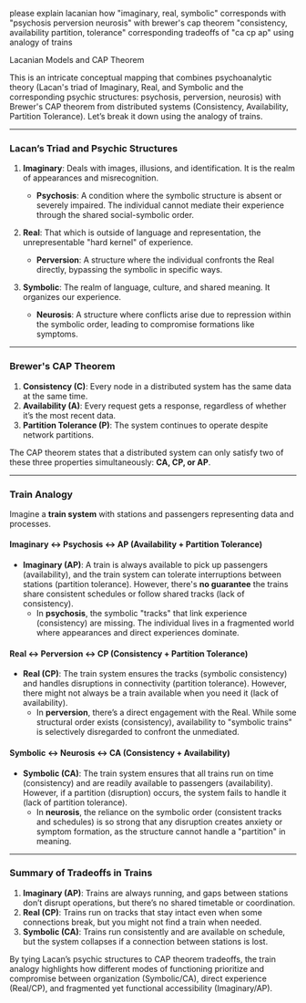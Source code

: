 please explain lacanian how "imaginary, real, symbolic" corresponds with "psychosis perversion neurosis" with brewer's cap theorem "consistency, availability partition, tolerance" corresponding tradeoffs of "ca cp ap" using analogy of trains

Lacanian Models and CAP Theorem



This is an intricate conceptual mapping that combines psychoanalytic theory (Lacan's triad of Imaginary, Real, and Symbolic and the corresponding psychic structures: psychosis, perversion, neurosis) with Brewer's CAP theorem from distributed systems (Consistency, Availability, Partition Tolerance). Let’s break it down using the analogy of trains.

---

### Lacan’s Triad and Psychic Structures

1. **Imaginary**: Deals with images, illusions, and identification. It is the realm of appearances and misrecognition.
   - **Psychosis**: A condition where the symbolic structure is absent or severely impaired. The individual cannot mediate their experience through the shared social-symbolic order.

2. **Real**: That which is outside of language and representation, the unrepresentable "hard kernel" of experience.
   - **Perversion**: A structure where the individual confronts the Real directly, bypassing the symbolic in specific ways.

3. **Symbolic**: The realm of language, culture, and shared meaning. It organizes our experience.
   - **Neurosis**: A structure where conflicts arise due to repression within the symbolic order, leading to compromise formations like symptoms.

---

### Brewer's CAP Theorem

1. **Consistency (C)**: Every node in a distributed system has the same data at the same time.
2. **Availability (A)**: Every request gets a response, regardless of whether it’s the most recent data.
3. **Partition Tolerance (P)**: The system continues to operate despite network partitions.

The CAP theorem states that a distributed system can only satisfy two of these three properties simultaneously: **CA, CP, or AP**.

---

### Train Analogy

Imagine a **train system** with stations and passengers representing data and processes.

#### Imaginary ↔ Psychosis ↔ AP (Availability + Partition Tolerance)
- **Imaginary (AP)**: A train is always available to pick up passengers (availability), and the train system can tolerate interruptions between stations (partition tolerance). However, there's **no guarantee** the trains share consistent schedules or follow shared tracks (lack of consistency).
  - In **psychosis**, the symbolic "tracks" that link experience (consistency) are missing. The individual lives in a fragmented world where appearances and direct experiences dominate.

#### Real ↔ Perversion ↔ CP (Consistency + Partition Tolerance)
- **Real (CP)**: The train system ensures the tracks (symbolic consistency) and handles disruptions in connectivity (partition tolerance). However, there might not always be a train available when you need it (lack of availability).
  - In **perversion**, there’s a direct engagement with the Real. While some structural order exists (consistency), availability to "symbolic trains" is selectively disregarded to confront the unmediated.

#### Symbolic ↔ Neurosis ↔ CA (Consistency + Availability)
- **Symbolic (CA)**: The train system ensures that all trains run on time (consistency) and are readily available to passengers (availability). However, if a partition (disruption) occurs, the system fails to handle it (lack of partition tolerance).
  - In **neurosis**, the reliance on the symbolic order (consistent tracks and schedules) is so strong that any disruption creates anxiety or symptom formation, as the structure cannot handle a "partition" in meaning.

---

### Summary of Tradeoffs in Trains

1. **Imaginary (AP)**: Trains are always running, and gaps between stations don’t disrupt operations, but there’s no shared timetable or coordination.
2. **Real (CP)**: Trains run on tracks that stay intact even when some connections break, but you might not find a train when needed.
3. **Symbolic (CA)**: Trains run consistently and are available on schedule, but the system collapses if a connection between stations is lost.

By tying Lacan’s psychic structures to CAP theorem tradeoffs, the train analogy highlights how different modes of functioning prioritize and compromise between organization (Symbolic/CA), direct experience (Real/CP), and fragmented yet functional accessibility (Imaginary/AP).
